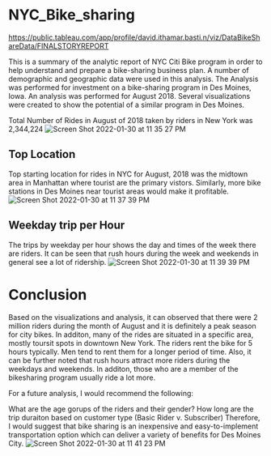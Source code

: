 # NYC_Bike_sharing
https://public.tableau.com/app/profile/david.ithamar.basti.n/viz/DataBikeShareData/FINALSTORYREPORT

This is a summary of the analytic report of NYC Citi Bike program in order to help understand and prepare a bike-sharing business plan. A number of demographic and geographic data were used in this analysis. The Analysis was performed for investment on a bike-sharing program in Des Moines, Iowa. An analysis was performed for August 2018. Several visualizations were created to show the potential of a similar program in Des Moines.

Total Number of Rides in August of 2018 taken by riders in New York was 2,344,224
![Screen Shot 2022-01-30 at 11 35 27 PM](https://user-images.githubusercontent.com/59430635/151739463-73db5dbd-d3d4-46f9-bbff-5e4aee9679f9.png)

## Top Location
Top starting location for rides in NYC for August, 2018 was the midtown area in Manhattan where tourist are the primary vistors. Similarly, more bike stations in Des Moines near tourist areas would make it profitable.
![Screen Shot 2022-01-30 at 11 37 39 PM](https://user-images.githubusercontent.com/59430635/151739604-1672be65-457a-4022-91e5-8f7360f2c240.png)

## Weekday trip per Hour
The trips by weekday per hour shows the day and times of the week there are riders. It can be seen that rush hours during the week and weekends in general see a lot of ridership.
![Screen Shot 2022-01-30 at 11 39 39 PM](https://user-images.githubusercontent.com/59430635/151739815-925faed5-47b9-42a6-b5e2-a649a7d26d1a.png)

# Conclusion

Based on the visualizations and analysis, it can observed that there were 2 million riders during the month of August and it is definitely a peak season for city bikes. In additon, many of the rides are situated in a specific area, mostly toursit spots in downtown New York. The riders rent the bike for 5 hours typically. Men tend to rent them for a longer period of time. Also, it can be further noted that rush hours attract more riders during the weekdays and weekends. In additon, those who are a member of the bikesharing program usually ride a lot more.

For a future analysis, I would recommend the following:

What are the age gorups of the riders and their gender?
How long are the trip duraiton based on customer type (Basic Rider v. Subscriber)
Therefore, I would suggest that bike sharing is an inexpensive and easy-to-implement transportation option which can deliver a variety of benefits for Des Moines City.
![Screen Shot 2022-01-30 at 11 41 23 PM](https://user-images.githubusercontent.com/59430635/151739907-ac64ca6f-106c-460e-93ff-3d8338e66b4d.png)
